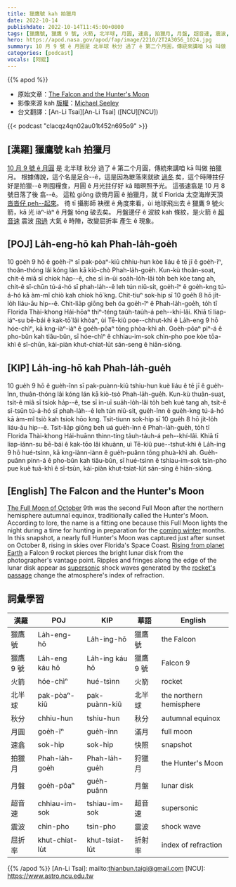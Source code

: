```yaml
---
title: 獵鷹號 kah 拍獵月
date: 2022-10-14
publishdate: 2022-10-14T11:45:00+0800
tags: [獵鷹號, 獵鷹 9 號, 火箭, 北半球, 月圓, 速翕, 拍獵月, 月盤, 超音速, 震波, 屈折率, 秋分]
hero: https://apod.nasa.gov/apod/fap/image/2210/2T2A3056_1024.jpg
summary: 10 月 9 號 ê 月圓是 北半球 秋分 過了 ê 第二个月圓，傳統來講咱 kā 叫做 拍獵月。
categories: [podcast]
vocals: [阿錕]
---
```


{{% apod %}}

- 原始文章：[The Falcon and the Hunter's Moon](https://apod.nasa.gov/apod/ap221014.html)
- 影像來源 kah [版權][copyright]：[Michael Seeley](http://www.mseeley.net/)
- 台文翻譯：[An-Li Tsai][An-Li Tsai] ([NCU][NCU])

{{< podcast "clacqz4qn02au01t452n695o9" >}}

## [漢羅] 獵鷹號 kah 拍獵月
[10 月 9 號 ê 月圓][The Full Moon of October] 是 北半球 秋分 過了 ê 第二个月圓，傳統來講咱 kā 叫做 拍獵月。
根據傳說，這个名是足合--ê，這是因為紲落來就欲 [過冬][coming winter] 矣，這个時陣拄仔好是拍獵--ê 咧囤糧食，月圓 ê 月光拄仔好 kā 暗暝照予光。
這張速翕是 10 月 8 號日落了後 翕--ê。
這粒 giōng 欲倚月圓 ê 拍獵月，就 tī Florida 太空海岸天頂 [沓沓仔 peh--起來][Rising from planet Earth]。
徛 tī 攝影師 袂䆀 ê 角度來看，ùi 地球飛出去 ê 獵鷹 9 號火箭，kā 光 iàⁿ-iàⁿ ê 月盤 tōng 破去矣。
月盤邊仔 ê 波紋 kah 條紋，是火箭 ê [超音速][supersonic] 震波 [飛過][rocket's passage] 大氣 ê 時陣，改變屈折率 產生 ê 現象。

## [POJ] La̍h-eng-hō kah Phah-la̍h-goe̍h
10 goe̍h 9 hō ê goe̍h-îⁿ sī pak-pòaⁿ-kiû chhiu-hun kòe liáu ê tē jī ê goe̍h-îⁿ, thoân-thóng lâi kóng lán kā kiò-chò Phah-la̍h-goe̍h.
Kun-kù thoân-soat, chit-ê miâ sī chiok ha̍p--ê, che sī in-ūi soa̍h-lo̍h-lâi to̍h beh kòe tang ah, chit-ê sî-chūn tú-á-hó sī phah-la̍h--ê leh tún niû-si̍t, goe̍h-îⁿ ê goe̍h-kng tú-á-hó kā àm-mî chiò kah chiok hō͘ kng.
Chit-tiuⁿ sok-hip sī 10 goe̍h 8 hō ji̍t-lo̍h liáu-āu hip--ê.
Chit-lia̍p giōng beh óa goe̍h-îⁿ ê Phah-la̍h-goe̍h, to̍h tī Florida Thài-khong Hái-hōaⁿ thiⁿ-téng tau̍h-tau̍h-á peh--khí-lâi.
Khiā tī liap-iáⁿ-su bē-bái ê kak-tō͘ lâi khòaⁿ, ùi Tē-kiû poe--chhut-khì ê La̍h-eng 9 hō hóe-chìⁿ, kā kng-iàⁿ-iàⁿ ê goe̍h-pôaⁿ tōng phòa-khì ah.
Goe̍h-pôaⁿ piⁿ-á ê pho-bûn kah tiâu-bûn, sī hóe-chìⁿ ê chhiau-im-sok chìn-pho poe kòe tōa-khì ê sî-chūn, kái-piàn khut-chiat-lu̍t sán-seng ê hiān-siōng.

## [KIP] La̍h-ing-hō kah Phah-la̍h-gue̍h
10 gue̍h 9 hō ê gue̍h-înn sī pak-puànn-kiû tshiu-hun kuè liáu ê tē jī ê gue̍h-înn, thuân-thóng lâi kóng lán kā kiò-tsò Phah-la̍h-gue̍h.
Kun-kù thuân-suat, tsit-ê miâ sī tsiok ha̍p--ê, tse sī in-uī sua̍h-lo̍h-lâi to̍h beh kuè tang ah, tsit-ê sî-tsūn tú-á-hó sī phah-la̍h--ê leh tún niû-si̍t, gue̍h-înn ê gue̍h-kng tú-á-hó kā àm-mî tsiò kah tsiok hōo kng.
Tsit-tiunn sok-hip sī 10 gue̍h 8 hō ji̍t-lo̍h liáu-āu hip--ê.
Tsit-lia̍p giōng beh uá gue̍h-înn ê Phah-la̍h-gue̍h, to̍h tī Florida Thài-khong Hái-huānn thinn-tíng ta̍uh-ta̍uh-á peh--khí-lâi.
Khiā tī liap-iánn-su bē-bái ê kak-tōo lâi khuànn, uì Tē-kiû pue--tshut-khì ê La̍h-ing 9 hō hué-tsìnn, kā kng-iànn-iànn ê gue̍h-puânn tōng phuà-khì ah.
Gue̍h-puânn pinn-á ê pho-bûn kah tiâu-bûn, sī hué-tsìnn ê tshiau-im-sok tsìn-pho pue kuè tuā-khì ê sî-tsūn, kái-piàn khut-tsiat-lu̍t sán-sing ê hiān-siōng.

## [English] The Falcon and the Hunter's Moon

[The Full Moon of October][The Full Moon of October] 9th was the second Full Moon after the northern hemisphere autumnal equinox, traditionally called the Hunter's Moon.
According to lore, the name is a fitting one because this Full Moon lights the night during a time for hunting in preparation for the [coming winter][coming winter] months.
In this snapshot, a nearly full Hunter's Moon was captured just after sunset on October 8, rising in skies over Florida's Space Coast.
[Rising from planet Earth][Rising from planet Earth] a Falcon 9 rocket pierces the bright lunar disk from the photographer's vantage point.
Ripples and fringes along the edge of the lunar disk appear as [supersonic][supersonic] shock waves generated by the [rocket's passage][rocket's passage] change the atmosphere's index of refraction.

## 詞彙學習

|漢羅|POJ|KIP|華語|English|
|-|-|-|-|-|
|獵鷹號|La̍h-eng-hō|La̍h-ing-hō|獵鷹號|the Falcon|
|獵鷹 9 號|La̍h-eng káu hō|La̍h-ing káu hō|獵鷹 9 號|Falcon 9|
|火箭|hóe-chìⁿ|hué-tsìnn|火箭|rocket|
|北半球|pak-pòaⁿ-kiû|pak-puànn-kiû|北半球|the northern hemisphere|
|秋分|chhiu-hun|tshiu-hun|秋分|autumnal equinox|
|月圓|goe̍h-îⁿ|gue̍h-înn|滿月|full moon|
|速翕|sok-hip|sok-hip|快照|snapshot|
|拍獵月|Phah-la̍h-goe̍h|Phah-la̍h-gue̍h|狩獵月|the Hunter's Moon|
|月盤|goe̍h-pôaⁿ|gue̍h-puânn|月盤|lunar disk|
|超音速|chhiau-im-sok|tshiau-im-sok|超音速|supersonic|
|震波|chìn-pho|tsìn-pho|震波|shock wave|
|屈折率|khut-chiat-lu̍t|khut-tsiat-lu̍t|折射率|index of refraction|

{{% /apod %}}
[An-Li Tsai]: mailto:thianbun.taigi@gmail.com
[NCU]: https://www.astro.ncu.edu.tw

[copyright]: https://apod.nasa.gov/apod/fap/lib/about_apod.html#srapply
[License]: https://creativecommons.org/licenses/by/2.0/

[The Full Moon of October]:https://solarsystem.nasa.gov/news/2293/full-moon-guide-october-november-2022/
[coming winter]:https://apod.nasa.gov/apod/ap120120.html
[Rising from planet Earth]:https://www.nasaspaceflight.com/2022/10/spacex-galaxy-33-34/
[supersonic]:https://history.nasa.gov/SP-4219/Chapter3.html
[rocket's passage]:https://www.historyofinformation.com/detail.php?entryid=3714

